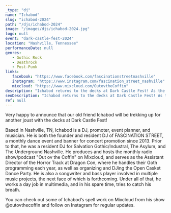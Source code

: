 ```yaml
---
_type: "dj"
name: "Ichabod"
slug: "ichabod-2024"
path: "/djs/ichabod-2024"
image: "/images/djs/ichabod-2024.jpg"
logo: null
event: "dark-castle-fest-2024"
location: "Nashville, Tennessee"
performanceDate: null
genres:
   - Gothic Rock
   - Deathrock
   - Post-Punk
links:
   facebook: "https://www.facebook.com/fascinationstreetnashville"
   instagram: "https://www.instagram.com/fascination_street_nashville"
   mixcloud: "https://www.mixcloud.com/OutovtheCoffin"
description: "Ichabod returns to the decks at Dark Castle Fest! As the founder and resident DJ of FASCINATION STREET, he's been leading the charge in concert promotion since 2013 with a rich history as a resident DJ for iconic venues like Salvation Gothic/Industrial and The Asylum."
seoDescription: "Ichabod returns to the decks at Dark Castle Fest! As the founder and resident DJ of FASCINATION STREET, he's been leading the charge in concert promotion since 2013 with a rich history as a resident DJ for iconic venues like Salvation Gothic/Industrial and The Asylum."
ref: null
---
```


Very happy to announce that our old friend Ichabod will be trekking up for another joust with the decks at Dark Castle Fest!

Based in Nashville, TN, Ichabod is a DJ, promoter, event planner, and musician. He is both the founder and resident DJ of FASCINATION STREET, a monthly dance event and banner for concert promotion since 2013. Prior to that, he was a resident DJ for Salvation Gothic/Industral, The Asylum, and The Underground Nashville. He produces and hosts the monthly radio show/podcast "Out ov the Coffin" on Mixcloud, and serves as the Assistant Director of the Horror Track at Dragon Con, where he handles their Goth programming each year, as well as organizing and DJing the Open Casket Dance Party. He is also a songwriter and bass player involved in multiple music projects, the next face of which is forthcoming. Under all of that, he works a day job in multimedia, and in his spare time, tries to catch his breath.

You can check out some of Ichabod’s spell work on Mixcloud from his show @outovthecoffin and follow on Instagram for regular updates.
